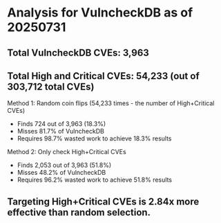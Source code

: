 # Analysis for VulncheckDB as of 20250731

## Total VulncheckDB CVEs: 3,963
## Total High and Critical CVEs: 54,233 (out of 303,712 total CVEs)

Method 1: Random coin flips (54,233 times - the number of High+Critical CVEs)
  - Finds 724 out of 3,963 (18.3%)
  - Misses 81.7% of VulncheckDB
  - Requires 98.7% wasted work to achieve 18.3% results

Method 2: Only check High+Critical CVEs
  - Finds 2,053 out of 3,963 (51.8%)
  - Misses 48.2% of VulncheckDB
  - Requires 96.2% wasted work to achieve 51.8% results

## Targeting High+Critical CVEs is 2.84x more effective than random selection.
